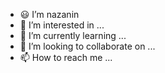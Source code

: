 
- 😃  I’m nazanin
- 👀 I’m interested in  ...
- 🌱 I’m currently learning  ...
- 💞️ I’m looking to collaborate on ...
- 📫 How to reach me ...

<!---
nazanin-zahra/nazanin-zahra is a ✨ special ✨ repository because its `README.md` (this file) appears on your GitHub profile.
You can click the Preview link to take a look at your changes.
--->
